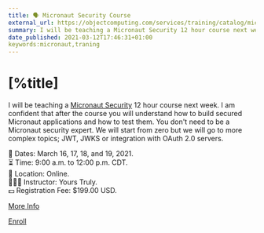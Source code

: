 ```yaml
---
title: 🗣 Micronaut Security Course
external_url: https://objectcomputing.com/services/training/catalog/micronaut-training/micronaut-security-deep-dive
summary: I will be teaching a Micronaut Security 12 hour course next week.
date_published: 2021-03-12T17:46:31+01:00
keywords:micronaut,traning 
---
```


# [%title]

I will be teaching a [Micronaut Security](https://micronaut-projects.github.io/micronaut-security/latest/guide/index.html) 12 hour course next week. I am confident that after the course you will understand how to build secured Micronaut applications and how to test them. You don't need to be a Micronaut security expert. We will start from zero but we will go to more complex topics; JWT, JWKS or integration with OAuth 2.0 servers. 

📅 Dates: March 16, 17, 18, and 19, 2021.  
⏳ Time: 9:00 a.m. to 12:00 p.m. CDT.  
📍 Location: Online.  
👨🏻‍🏫 Instructor: Yours Truly.  
💵 Registration Fee: $199.00 USD.  

[More Info](https://objectcomputing.com/services/training/catalog/micronaut-training/micronaut-security-deep-dive)

[Enroll](https://objectcomputing.com/training/register/offering/289)

